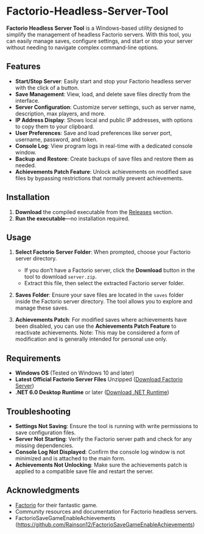 # Factorio-Headless-Server-Tool

**Factorio Headless Server Tool** is a Windows-based utility designed to simplify the management of headless Factorio servers. With this tool, you can easily manage saves, configure settings, and start or stop your server without needing to navigate complex command-line options.

## Features

- **Start/Stop Server**: Easily start and stop your Factorio headless server with the click of a button.
- **Save Management**: View, load, and delete save files directly from the interface.
- **Server Configuration**: Customize server settings, such as server name, description, max players, and more.
- **IP Address Display**: Shows local and public IP addresses, with options to copy them to your clipboard.
- **User Preferences**: Save and load preferences like server port, username, password, and token.
- **Console Log**: View program logs in real-time with a dedicated console window.
- **Backup and Restore**: Create backups of save files and restore them as needed.
- **Achievements Patch Feature**: Unlock achievements on modified save files by bypassing restrictions that normally prevent achievements.

## Installation

1. **Download** the compiled executable from the [Releases](https://github.com/yourusername/Factorio-Headless-Server-Tool/releases) section.
2. **Run the executable**—no installation required.

## Usage

1. **Select Factorio Server Folder**: When prompted, choose your Factorio server directory.
   - If you don’t have a Factorio server, click the **Download** button in the tool to download `server.zip`.
   - Extract this file, then select the extracted Factorio server folder.
     
2. **Saves Folder**: Ensure your save files are located in the `saves` folder inside the Factorio server directory. The tool allows you to explore and manage these saves.

3. **Achievements Patch**: For modified saves where achievements have been disabled, you can use the **Achievements Patch Feature** to reactivate achievements. Note: This may be considered a form of modification and is generally intended for personal use only.

## Requirements

- **Windows OS** (Tested on Windows 10 and later)
- **Latest Official Factorio Server Files** Unzipped ([Download Factorio Server](https://www.factorio.com/download))
- **.NET 6.0 Desktop Runtime** or later ([Download .NET Runtime](https://dotnet.microsoft.com/en-us/download/dotnet/thank-you/runtime-desktop-6.0.35-windows-x64-installer))

## Troubleshooting

- **Settings Not Saving**: Ensure the tool is running with write permissions to save configuration files.
- **Server Not Starting**: Verify the Factorio server path and check for any missing dependencies.
- **Console Log Not Displayed**: Confirm the console log window is not minimized and is attached to the main form.
- **Achievements Not Unlocking**: Make sure the achievements patch is applied to a compatible save file and restart the server.

## Acknowledgments

- [Factorio](https://factorio.com/) for their fantastic game.
- Community resources and documentation for Factorio headless servers.
- FactorioSaveGameEnableAchievements (https://github.com/Rainson12/FactorioSaveGameEnableAchievements)

